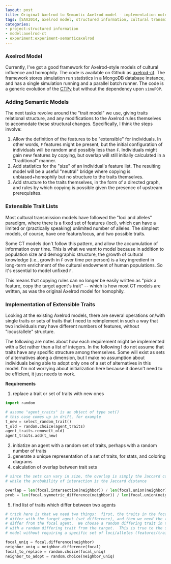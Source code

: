 ```yaml
---
layout: post
title: Original Axelrod to Semantic Axelrod model - implementation notes
tags: [SAA2014, axelrod model, structured information, cultural transmission, dissertation,experiments,  experiment-semanticaxelrod, blogarch]
categories: 
- project:structured information
- model:axelrod-ct
- experiment:experiment-semanticaxelrod
---
```


### Axelrod Model ###

Currently, I've got a good framework for Axelrod-style models of cultural influence and homophily.  The code is available on Github as [axelrod-ct](https://github.com/mmadsen/axelrod-ct).  The framework stores simulation run statistics in a MongoDB database instance, and has a single simulation running and a parallel batch runner.  The code is a generic evolution of the [CTPy](https://github.com/mmadsen/ctpy) but without the dependency upon `simuPOP`.  

### Adding Semantic Models ###

The next tasks revolve around the "trait model" we use, giving traits relational structure, and any modifications to the Axelrod rules themselves to accomodate these structural changes.  Specifically, I think the steps involve:

1.  Allow the definition of the features to be "extensible" for individuals.  In other words, `F` features might be present, but the initial configuration of individuals will be random and possibly less than `F`.  Individuals might gain new features by copying, but overlap will still initially calculated in a "traditional" manner.  
1.  Add statistics for the "size" of an individual's feature list.  The resulting model will be a useful "neutral" bridge where copying is unbiased+homophily but no structure to the traits themselves.  
1.  Add structure to the traits themselves, in the form of a directed graph, and rules by which copying is possible given the presence of upstream prerequisites.  


### Extensible Trait Lists ###

Most cultural transmission models have followed the "loci and alleles" paradigm, where there is a fixed set of features (loci), which can have a limited or (practically speaking) unlimited number of alleles.  The simplest models, of course, have one feature/locus, and two possible traits.  

Some CT models don't follow this pattern, and allow the accumulation of information over time.  This is what we want to model because in addition to population size and demographic structure, the growth of cultural knowledge (i.e., growth in `F` over time per person) is a key ingredient in long-term enrichment of the cultural endowment of human populations.  So it's essential to model unfixed `F`.  

This means that copying rules can no longer be easily written as "pick a feature, copy the target agent's trait" -- which is how most CT models are written, as was the original Axelrod model for homophily.  

### Implementation of Extensible Traits ###

Looking at the existing Axelrod models, there are several operations on/with single traits or sets of traits that I need to reimplement in such a way that two individuals may have different numbers of features, without "locus/allele" structure. 

The following are notes about how each requirement might be implemented with a Set rather than a list of integers.  In the following I do not assume that traits have any specific structure among themselves.  Some will exist as sets of alternatives along a dimension, but I make no assumption about individuals being able to adopt only one of a set of alternatives in this model.  I'm not worrying about initialization here because it doesn't need to be efficient, it just needs to work.  

**Requirements**

1. replace a trait or set of traits with new ones


```python
import random

# assume "agent_traits" is an object of type set()
# this case comes up in drift, for example
t_new = select_random_trait()
t_old = random.choice(agent_traits)
agent_traits.remove(t_old)
agent_traits.add(t_new)
```

2.  initiatize an agent with a random set of traits, perhaps with a random number of traits
3.  generate a unique representation of a set of traits, for stats, and coloring diagrams
4.  calculation of overlap between trait sets

```python
# since the sets can vary in size, the overlap is simply the Jaccard coefficient
# while the probability of interaction is the Jaccard distance

overlap = len(focal.intersection(neighbor)) / len(focal.union(neighbor))
prob = len(focal.symmetric_difference(neighbor)) / len(focal.union(neighbor))

```

5.  find list of traits which differ between two agents

```python
# trick here is that we need two things:  first, the traits in the focal agent which 
# differ with the target agent (set difference), and then we need the target's traits which 
# differ from the focal agent.  We choose a random differing trait in the focal, to replace
# with a random differing trait from the target.  This is true to the spirit of the Axelrod 
# model without requiring a specific set of loci/alleles (features/traits)

focal_uniq = focal.difference(neighbor)
neighbor_uniq = neighbor.difference(focal)
focal_to_replace = random.choice(focal_uniq)
neighbor_to_adopt = random.choice(neighbor_uniq)

```




